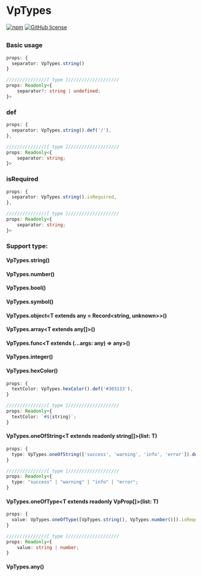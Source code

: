 # VpTypes

[![npm](https://img.shields.io/npm/v/vptypes)](https://www.npmjs.com/package/vptypes)
[![GitHub license](https://img.shields.io/github/license/JasKang/vptypes)](https://github.com/JasKang/vptypes/blob/main/LICENSE)

##

### Basic usage

```ts
props: {
  separator: VpTypes.string()
}

///////////////[ type ]///////////////////
props: Readonly<{
    separator?: string | undefined;
}>
```

### def

```ts
props: {
  separator: VpTypes.string().def('/'),
},

///////////////[ type ]///////////////////
props: Readonly<{
    separator: string;
}>
```

### isRequired

```ts
props: {
  separator: VpTypes.string().isRequired,
},

///////////////[ type ]///////////////////
props: Readonly<{
    separator: string;
}>
```

### Support type:

#### VpTypes.string<T extends string = string>()

#### VpTypes.number()

#### VpTypes.bool()

#### VpTypes.symbol()

#### VpTypes.object<T extends any = Record<string, unknown>>()

#### VpTypes.array<T extends any[]>()

#### VpTypes.func<T extends (...args: any) => any>()

#### VpTypes.integer()

#### VpTypes.hexColor()

```ts
props: {
  textColor: VpTypes.hexColor().def('#303133'),
}

///////////////[ type ]///////////////////
props: Readonly<{
  textColor: `#${string}`;
}
```

#### VpTypes.oneOfString<T extends readonly string[]>(list: T)

```ts
props: {
  type: VpTypes.oneOfString(['success', 'warning', 'info', 'error']).def('info'),
}

///////////////[ type ]///////////////////
props: Readonly<{
  type: "success" | "warning" | "info" | "error";
}
```

#### VpTypes.oneOfType<T extends readonly VpProp<unknown>[]>(list: T)

```ts
props: {
  value: VpTypes.oneOfType([VpTypes.string(), VpTypes.number()]).isRequired,
}

///////////////[ type ]///////////////////
props: Readonly<{
    value: string | number;
}
```

#### VpTypes.any()
